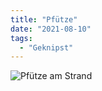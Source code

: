 ```yaml
---
title: "Pfütze"
date: "2021-08-10"
tags:
  - "Geknipst"
---
```


![Pfütze am Strand ](/img/1F88CE9E-110D-48D6-8E07-7EAC4D22E144-1024x766.jpeg)
